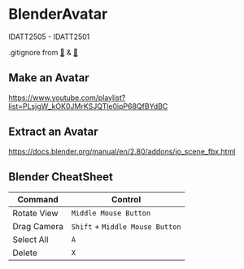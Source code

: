 # BlenderAvatar
IDATT2505 - IDATT2501

.gitignore from [🔗](https://gist.github.com/dval/da53ed463a9a2bda96d162807619699b) & [🔗](https://gist.github.com/dval/da53ed463a9a2bda96d162807619699b)



## Make an Avatar
https://www.youtube.com/playlist?list=PLsjgW_kOK0JMrKSJQTle0ipP68QfBYdBC

## Extract an Avatar
https://docs.blender.org/manual/en/2.80/addons/io_scene_fbx.html


## Blender CheatSheet

| Command | Control |
| -- | -- |
| Rotate View | `Middle Mouse Button` |
| Drag Camera | `Shift` + `Middle Mouse Button` |
| Select All | `A` |
| Delete | `X` |
